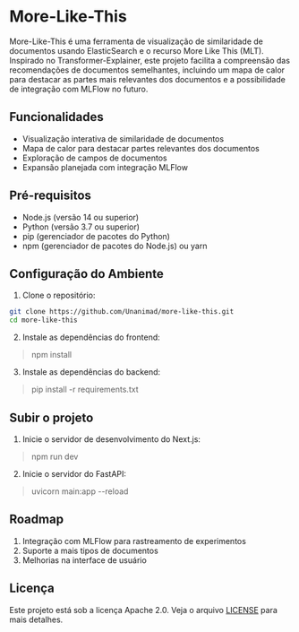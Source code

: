 # More-Like-This

More-Like-This é uma ferramenta de visualização de similaridade de documentos usando ElasticSearch e o recurso More Like This (MLT). Inspirado no Transformer-Explainer, este projeto facilita a compreensão das recomendações de documentos semelhantes, incluindo um mapa de calor para destacar as partes mais relevantes dos documentos e a possibilidade de integração com MLFlow no futuro.

## Funcionalidades

- Visualização interativa de similaridade de documentos
- Mapa de calor para destacar partes relevantes dos documentos
- Exploração de campos de documentos
- Expansão planejada com integração MLFlow

## Pré-requisitos

- Node.js (versão 14 ou superior)
- Python (versão 3.7 ou superior)
- pip (gerenciador de pacotes do Python)
- npm (gerenciador de pacotes do Node.js) ou yarn

## Configuração do Ambiente

1. Clone o repositório:

```sh
git clone https://github.com/Unanimad/more-like-this.git
cd more-like-this
```

2. Instale as dependências do frontend:

> npm install

3. Instale as dependências do backend:

> pip install -r requirements.txt

## Subir o projeto

1. Inicie o servidor de desenvolvimento do Next.js:

> npm run dev

2. Inicie o servidor do FastAPI:

> uvicorn main:app --reload

## Roadmap

1. Integração com MLFlow para rastreamento de experimentos
1. Suporte a mais tipos de documentos
1. Melhorias na interface de usuário

## Licença

Este projeto está sob a licença Apache 2.0. Veja o arquivo [LICENSE](LICENSE.md) para mais detalhes.
